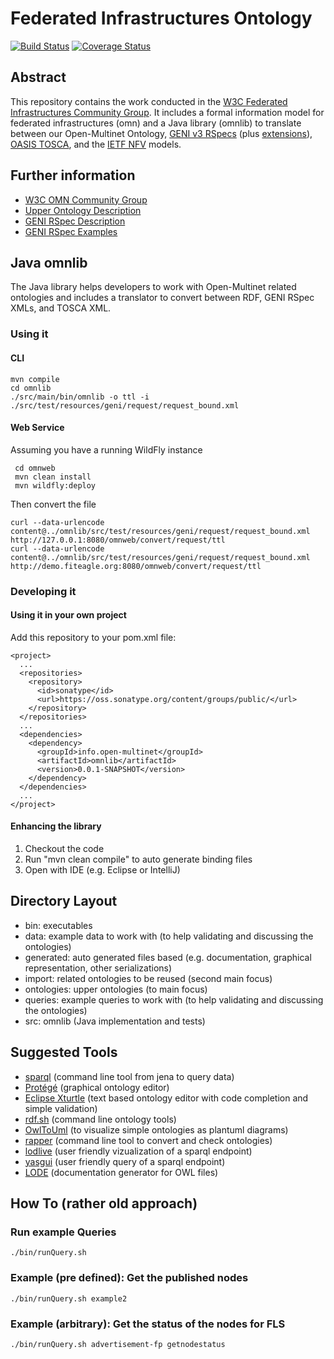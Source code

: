 # Federated Infrastructures Ontology

[![Build Status](https://travis-ci.org/w3c/omn.svg)](https://travis-ci.org/w3c/omn)
[![Coverage Status](https://coveralls.io/repos/w3c/omn/badge.svg)](https://coveralls.io/r/w3c/omn)

## Abstract

This repository contains the work conducted in the [W3C Federated Infrastructures Community Group](https://www.w3.org/community/omn/).
It includes a formal information model for federated infrastructures (omn)
and a Java library (omnlib) to translate between
our Open-Multinet Ontology,
[GENI v3 RSpecs](http://www.geni.net/resources/rspec/3/)
(plus  [extensions](http://www.geni.net/resources/rspec/ext/)),
[OASIS TOSCA](http://docs.oasis-open.org/tosca/TOSCA/v1.0/os/TOSCA-v1.0-os.html),
and the
[IETF NFV](https://tools.ietf.org/html/draft-xjz-nfv-model-datamodel-01)
models.

## Further information

* [W3C OMN Community Group](https://www.w3.org/community/omn/)
* [Upper Ontology Description](https://github.com/w3c/omn/blob/master/omnlib/ontologies/omn)
* [GENI RSpec Description](http://groups.geni.net/geni/wiki/GENIExperimenter/RSpecs)
* [GENI RSpec Examples](http://groups.geni.net/geni/browser/trunk)

## Java omnlib

The Java library helps developers to work with Open-Multinet related ontologies and includes a translator to convert between RDF, GENI RSpec XMLs, and TOSCA XML.

### Using it

#### CLI

    mvn compile
    cd omnlib
    ./src/main/bin/omnlib -o ttl -i ./src/test/resources/geni/request/request_bound.xml

#### Web Service

Assuming you have a running WildFly instance

     cd omnweb
     mvn clean install
     mvn wildfly:deploy

Then convert the file

    curl --data-urlencode content@../omnlib/src/test/resources/geni/request/request_bound.xml http://127.0.0.1:8080/omnweb/convert/request/ttl
    curl --data-urlencode content@../omnlib/src/test/resources/geni/request/request_bound.xml http://demo.fiteagle.org:8080/omnweb/convert/request/ttl

### Developing it

#### Using it in your own project

Add this repository to your pom.xml file:

    <project>
      ...
      <repositories>
        <repository>
          <id>sonatype</id>
          <url>https://oss.sonatype.org/content/groups/public/</url>
        </repository>
      </repositories>
      ...
      <dependencies>
        <dependency>
          <groupId>info.open-multinet</groupId>
          <artifactId>omnlib</artifactId>
          <version>0.0.1-SNAPSHOT</version>
        </dependency>
      </dependencies>
      ...
    </project>

#### Enhancing the library

 1. Checkout the code
 2. Run "mvn clean compile" to auto generate binding files
 3. Open with IDE (e.g. Eclipse or IntelliJ)

## Directory Layout

 * bin: executables
 * data: example data to work with (to help validating and discussing the ontologies)
 * generated: auto generated files based (e.g. documentation, graphical representation, other serializations)
 * import: related ontologies to be reused (second main focus)
 * ontologies: upper ontologies (to main focus)
 * queries: example queries to work with (to help validating and discussing the ontologies)
 * src: omnlib (Java implementation and tests)

## Suggested Tools

 * [sparql](http://jena.apache.org/documentation/tools/) (command line tool from jena to query data)
 * [Protégé](http://protege.stanford.edu) (graphical ontology editor)
 * [Eclipse Xturtle](http://aksw.org/Projects/Xturtle.html) (text based ontology editor with code completion and simple validation)
 * [rdf.sh](https://github.com/seebi/rdf.sh) (command line ontology tools)
 * [OwlToUml](https://github.com/twalcari/OwlToUml) (to visualize simple ontologies as plantuml diagrams)
 * [rapper](http://librdf.org/raptor/rapper.html) (command line tool to convert and check ontologies)
 * [lodlive](http://en.lodlive.it) (user friendly vizualization of a sparql endpoint)
 * [yasgui](http://yasgui.laurensrietveld.nl) (user friendly query of a sparql endpoint)
 * [LODE](http://www.essepuntato.it/lode) (documentation generator for OWL files)

## How To (rather old approach)

### Run example Queries

    ./bin/runQuery.sh

### Example (pre defined): Get the published nodes

    ./bin/runQuery.sh example2

### Example (arbitrary): Get the status of the nodes for FLS

    ./bin/runQuery.sh advertisement-fp getnodestatus
